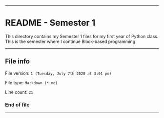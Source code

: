 
***

# README - Semester 1

This directory contains my Semester 1 files for my first year of Python class. This is the semester where I continue Block-based programming.

***

## File info

File version: `1 (Tuesday, July 7th 2020 at 3:01 pm)`

File type: `Markdown (*.md)`

Line count: `21`

### End of file

***
